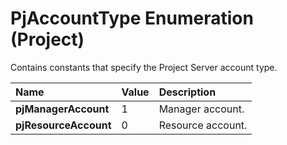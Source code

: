 
# PjAccountType Enumeration (Project)

Contains constants that specify the Project Server account type.



|**Name**|**Value**|**Description**|
|:-----|:-----|:-----|
|**pjManagerAccount**|1|Manager account.|
|**pjResourceAccount**|0|Resource account.|
